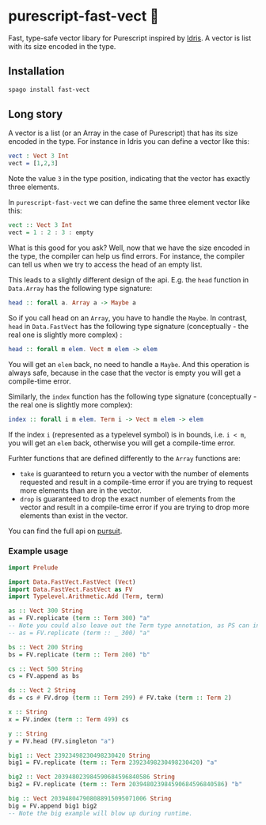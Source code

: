 # purescript-fast-vect 🐆

Fast, type-safe vector libary for Purescript inspired by [Idris](https://www.idris-lang.org/). A vector is list with its size encoded in the type.

## Installation

```bash
spago install fast-vect
```

## Long story

A vector is a list (or an Array in the case of Purescript) that has its size encoded in the type. For instance in Idris you can define a vector like this:

```idris 
vect : Vect 3 Int 
vect = [1,2,3]
```

Note the value `3` in the type position, indicating that the vector has exactly three elements.

In `purescript-fast-vect` we can define the same three element vector like this:

```purescript 
vect :: Vect 3 Int
vect = 1 : 2 : 3 : empty
```

What is this good for you ask? Well, now that we have the size encoded in the type, the compiler can help us find errors. For instance, the compiler can tell us when we try to access the head of an empty list. 

This leads to a slightly different design of the api. E.g. the `head` function in `Data.Array` has the following type signature:
```purescript
head :: forall a. Array a -> Maybe a
```
So if you call head on an `Array`, you have to handle the `Maybe`. 
In contrast, `head` in `Data.FastVect` has the following type signature (conceptually - the real one is slightly more complex) :
```purescript
head :: forall m elem. Vect m elem -> elem
```
You will get an `elem` back, no need to handle a `Maybe`. And this operation is always safe, because in the case that the vector is empty you will get a compile-time error. 

Similarly, the `index` function has the following type signature (conceptually - the real one is slightly more complex):
```purescript
index :: forall i m elem. Term i -> Vect m elem -> elem
```
If the index `i` (represented as a typelevel symbol) is in bounds, i.e. `i < m`, you will get an `elem` back, otherwise you will get a compile-time error. 

Furhter functions that are defined differently to the `Array` functions are:

* `take` is guaranteed to return you a vector with the number of elements requested and result in a compile-time error if you are trying to request more elements than are in the vector. 
* `drop` is guaranteed to drop the exact number of elements from the vector and result in a compile-time error if you are trying to drop more elements than exist in the vector.

You can find the full api on [pursuit](https://pursuit.purescript.org/packages/purescript-fast-vect/latest/docs/Data.FastVect.FastVect). 

### Example usage 

```purescript
import Prelude

import Data.FastVect.FastVect (Vect)
import Data.FastVect.FastVect as FV
import Typelevel.Arithmetic.Add (Term, term)

as :: Vect 300 String
as = FV.replicate (term :: Term 300) "a"
-- Note you could also leave out the Term type annotation, as PS can infer it:
-- as = FV.replicate (term :: _ 300) "a"

bs :: Vect 200 String
bs = FV.replicate (term :: Term 200) "b"

cs :: Vect 500 String
cs = FV.append as bs

ds :: Vect 2 String
ds = cs # FV.drop (term :: Term 299) # FV.take (term :: Term 2)

x :: String
x = FV.index (term :: Term 499) cs

y :: String
y = FV.head (FV.singleton "a")

big1 :: Vect 23923498230498230420 String
big1 = FV.replicate (term :: Term 23923498230498230420) "a"

big2 :: Vect 203948023984590684596840586 String
big2 = FV.replicate (term :: Term 203948023984590684596840586) "b"

big :: Vect 203948047908088915095071006 String
big = FV.append big1 big2
-- Note the big example will blow up during runtime.
```
